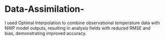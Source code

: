 # Data-Assimilation-
I used Optimal Interpolation to combine observational temperature data with NWP model outputs, resulting in analysis fields with reduced RMSE and bias, demonstrating improved accuracy.
